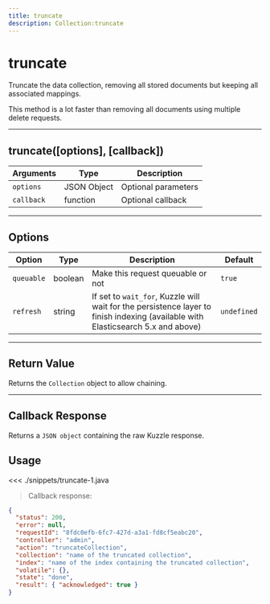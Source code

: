 ```yaml
---
title: truncate
description: Collection:truncate
---
```


# truncate

Truncate the data collection, removing all stored documents but keeping all associated mappings.

This method is a lot faster than removing all documents using multiple delete requests.

---

## truncate([options], [callback])

| Arguments  | Type        | Description         |
| ---------- | ----------- | ------------------- |
| `options`  | JSON Object | Optional parameters |
| `callback` | function    | Optional callback   |

---

## Options

| Option     | Type    | Description                                                                                                                      | Default     |
| ---------- | ------- | -------------------------------------------------------------------------------------------------------------------------------- | ----------- |
| `queuable` | boolean | Make this request queuable or not                                                                                                | `true`      |
| `refresh`  | string  | If set to `wait_for`, Kuzzle will wait for the persistence layer to finish indexing (available with Elasticsearch 5.x and above) | `undefined` |

---

## Return Value

Returns the `Collection` object to allow chaining.

---

## Callback Response

Returns a `JSON object` containing the raw Kuzzle response.

## Usage

<<< ./snippets/truncate-1.java

> Callback response:

```json
{
  "status": 200,
  "error": null,
  "requestId": "8fdc0efb-6fc7-427d-a3a1-fd8cf5eabc20",
  "controller": "admin",
  "action": "truncateCollection",
  "collection": "name of the truncated collection",
  "index": "name of the index containing the truncated collection",
  "volatile": {},
  "state": "done",
  "result": { "acknowledged": true }
}
```
